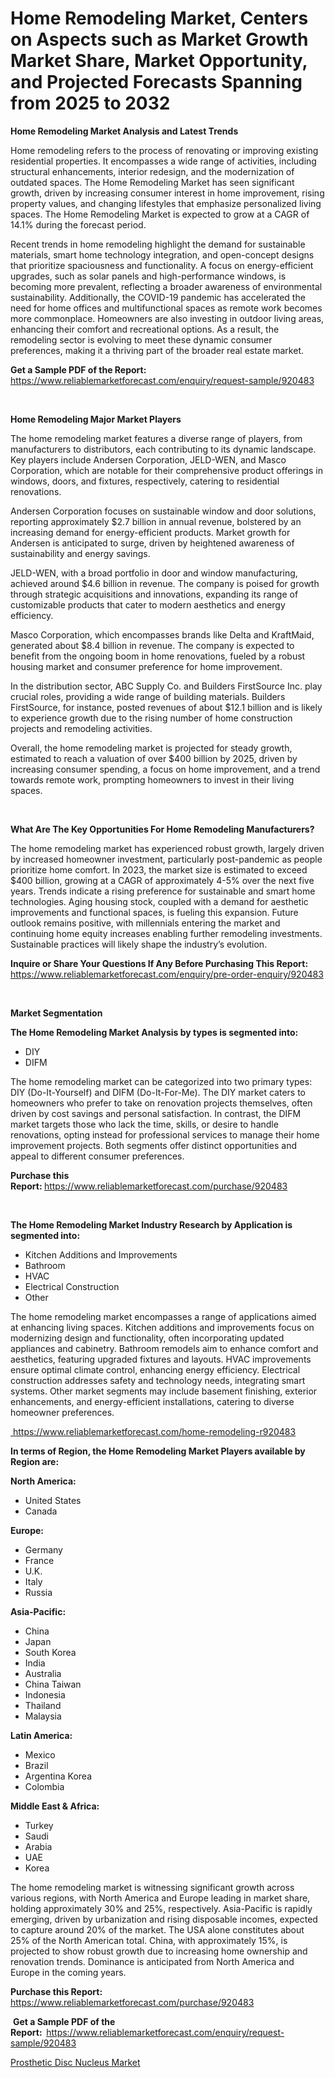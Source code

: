 <p><h1>Home Remodeling Market, Centers on Aspects such as Market Growth Market Share, Market Opportunity, and Projected Forecasts Spanning from 2025 to 2032</h1></p><p><strong>Home Remodeling Market Analysis and Latest Trends</strong></p>
<p><p>Home remodeling refers to the process of renovating or improving existing residential properties. It encompasses a wide range of activities, including structural enhancements, interior redesign, and the modernization of outdated spaces. The Home Remodeling Market has seen significant growth, driven by increasing consumer interest in home improvement, rising property values, and changing lifestyles that emphasize personalized living spaces. The Home Remodeling Market is expected to grow at a CAGR of 14.1% during the forecast period.</p><p>Recent trends in home remodeling highlight the demand for sustainable materials, smart home technology integration, and open-concept designs that prioritize spaciousness and functionality. A focus on energy-efficient upgrades, such as solar panels and high-performance windows, is becoming more prevalent, reflecting a broader awareness of environmental sustainability. Additionally, the COVID-19 pandemic has accelerated the need for home offices and multifunctional spaces as remote work becomes more commonplace. Homeowners are also investing in outdoor living areas, enhancing their comfort and recreational options. As a result, the remodeling sector is evolving to meet these dynamic consumer preferences, making it a thriving part of the broader real estate market.</p></p>
<p><strong>Get a Sample PDF of the Report:&nbsp;</strong> <a href="https://www.reliablemarketforecast.com/enquiry/request-sample/920483?utm_campaign=2739&utm_medium=2&utm_source=Github&utm_content=ia&utm_term=07032025&utm_id=home-remodeling">https://www.reliablemarketforecast.com/enquiry/request-sample/920483</a></p>
<p>&nbsp;</p>
<p><strong>Home Remodeling Major Market Players</strong></p>
<p><p>The home remodeling market features a diverse range of players, from manufacturers to distributors, each contributing to its dynamic landscape. Key players include Andersen Corporation, JELD-WEN, and Masco Corporation, which are notable for their comprehensive product offerings in windows, doors, and fixtures, respectively, catering to residential renovations.</p><p>Andersen Corporation focuses on sustainable window and door solutions, reporting approximately $2.7 billion in annual revenue, bolstered by an increasing demand for energy-efficient products. Market growth for Andersen is anticipated to surge, driven by heightened awareness of sustainability and energy savings.</p><p>JELD-WEN, with a broad portfolio in door and window manufacturing, achieved around $4.6 billion in revenue. The company is poised for growth through strategic acquisitions and innovations, expanding its range of customizable products that cater to modern aesthetics and energy efficiency.</p><p>Masco Corporation, which encompasses brands like Delta and KraftMaid, generated about $8.4 billion in revenue. The company is expected to benefit from the ongoing boom in home renovations, fueled by a robust housing market and consumer preference for home improvement.</p><p>In the distribution sector, ABC Supply Co. and Builders FirstSource Inc. play crucial roles, providing a wide range of building materials. Builders FirstSource, for instance, posted revenues of about $12.1 billion and is likely to experience growth due to the rising number of home construction projects and remodeling activities.</p><p>Overall, the home remodeling market is projected for steady growth, estimated to reach a valuation of over $400 billion by 2025, driven by increasing consumer spending, a focus on home improvement, and a trend towards remote work, prompting homeowners to invest in their living spaces.</p></p>
<p>&nbsp;</p>
<p><strong>What Are The Key Opportunities For Home Remodeling Manufacturers?</strong></p>
<p><p>The home remodeling market has experienced robust growth, largely driven by increased homeowner investment, particularly post-pandemic as people prioritize home comfort. In 2023, the market size is estimated to exceed $400 billion, growing at a CAGR of approximately 4-5% over the next five years. Trends indicate a rising preference for sustainable and smart home technologies. Aging housing stock, coupled with a demand for aesthetic improvements and functional spaces, is fueling this expansion. Future outlook remains positive, with millennials entering the market and continuing home equity increases enabling further remodeling investments. Sustainable practices will likely shape the industry’s evolution.</p></p>
<p><strong>Inquire or Share Your Questions If Any Before Purchasing This Report:</strong> <a href="https://www.reliablemarketforecast.com/enquiry/pre-order-enquiry/920483?utm_campaign=2739&utm_medium=2&utm_source=Github&utm_content=ia&utm_term=07032025&utm_id=home-remodeling">https://www.reliablemarketforecast.com/enquiry/pre-order-enquiry/920483</a></p>
<p>&nbsp;</p>
<p><strong>Market Segmentation</strong></p>
<p><strong>The Home Remodeling Market Analysis by types is segmented into:</strong></p>
<p><ul><li>DIY</li><li>DIFM</li></ul></p>
<p><p>The home remodeling market can be categorized into two primary types: DIY (Do-It-Yourself) and DIFM (Do-It-For-Me). The DIY market caters to homeowners who prefer to take on renovation projects themselves, often driven by cost savings and personal satisfaction. In contrast, the DIFM market targets those who lack the time, skills, or desire to handle renovations, opting instead for professional services to manage their home improvement projects. Both segments offer distinct opportunities and appeal to different consumer preferences.</p></p>
<p><strong>Purchase this Report:&nbsp;</strong><a href="https://www.reliablemarketforecast.com/purchase/920483?utm_campaign=2739&utm_medium=2&utm_source=Github&utm_content=ia&utm_term=07032025&utm_id=home-remodeling">https://www.reliablemarketforecast.com/purchase/920483</a></p>
<p>&nbsp;</p>
<p><strong>The Home Remodeling Market Industry Research by Application is segmented into:</strong></p>
<p><ul><li>Kitchen Additions and Improvements</li><li>Bathroom</li><li>HVAC</li><li>Electrical Construction</li><li>Other</li></ul></p>
<p><p>The home remodeling market encompasses a range of applications aimed at enhancing living spaces. Kitchen additions and improvements focus on modernizing design and functionality, often incorporating updated appliances and cabinetry. Bathroom remodels aim to enhance comfort and aesthetics, featuring upgraded fixtures and layouts. HVAC improvements ensure optimal climate control, enhancing energy efficiency. Electrical construction addresses safety and technology needs, integrating smart systems. Other market segments may include basement finishing, exterior enhancements, and energy-efficient installations, catering to diverse homeowner preferences.</p></p>
<p><a href="https://www.reliablemarketforecast.com/home-remodeling-r920483?utm_campaign=2739&utm_medium=2&utm_source=Github&utm_content=ia&utm_term=07032025&utm_id=home-remodeling">&nbsp;https://www.reliablemarketforecast.com/home-remodeling-r920483</a></p>
<p><strong>In terms of Region, the Home Remodeling Market Players available by Region are:</strong></p>
<p>
    <p> <strong> North America: </strong>
        <ul>
            <li>United States</li>
            <li>Canada</li>
        </ul>
        </p> 
    <p> <strong> Europe: </strong>
        <ul>
            <li>Germany</li>
            <li>France</li>
            <li>U.K.</li>
            <li>Italy</li>
            <li>Russia</li>
        </ul>
        </p> 
    <p> <strong> Asia-Pacific: </strong>
        <ul>
            <li>China</li>
            <li>Japan</li>
            <li>South Korea</li>
            <li>India</li>
            <li>Australia</li>
            <li>China Taiwan</li>
            <li>Indonesia</li>
            <li>Thailand</li>
            <li>Malaysia</li>
        </ul>
        </p> 
    <p> <strong> Latin America: </strong>
        <ul>
            <li>Mexico</li>
            <li>Brazil</li>
            <li>Argentina Korea</li>
            <li>Colombia</li>
        </ul>
        </p> 
    <p> <strong> Middle East & Africa: </strong>
        <ul>
            <li>Turkey</li>
            <li>Saudi</li>
            <li>Arabia</li>
            <li>UAE</li>
            <li>Korea</li>
        </ul>
    </p>
    </p>
<p><p>The home remodeling market is witnessing significant growth across various regions, with North America and Europe leading in market share, holding approximately 30% and 25%, respectively. Asia-Pacific is rapidly emerging, driven by urbanization and rising disposable incomes, expected to capture around 20% of the market. The USA alone constitutes about 25% of the North American total. China, with approximately 15%, is projected to show robust growth due to increasing home ownership and renovation trends. Dominance is anticipated from North America and Europe in the coming years.</p></p>
<p><strong>Purchase this Report: </strong><a href="https://www.reliablemarketforecast.com/purchase/920483?utm_campaign=2739&utm_medium=2&utm_source=Github&utm_content=ia&utm_term=07032025&utm_id=home-remodeling">https://www.reliablemarketforecast.com/purchase/920483</a></p>
<p>&nbsp;<strong>Get a Sample PDF of the Report:&nbsp;&nbsp;</strong><a href="https://www.reliablemarketforecast.com/enquiry/request-sample/920483?utm_campaign=2739&utm_medium=2&utm_source=Github&utm_content=ia&utm_term=07032025&utm_id=home-remodeling">https://www.reliablemarketforecast.com/enquiry/request-sample/920483</a></p>
<p><strong></strong></p>
<p><p><a href="https://github.com/klaassenmackenzie6/Market-Research-Report-List-1/blob/main/prosthetic-disc-nucleus-market.md?utm_campaign=2739&utm_medium=2&utm_source=Github&utm_content=ia&utm_term=07032025&utm_id=home-remodeling">Prosthetic Disc Nucleus Market</a></p></p>